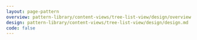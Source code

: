 ```yaml
---
layout: page-pattern
overview: pattern-library/content-views/tree-list-view/design/overview.md
design: pattern-library/content-views/tree-list-view/design/design.md
code: false
---
```

